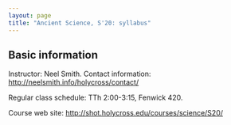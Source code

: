 ```yaml
---
layout: page
title: "Ancient Science, S'20: syllabus"
---
```



## Basic information

Instructor: Neel Smith.  Contact information: <http://neelsmith.info/holycross/contact/>

Regular class schedule:  TTh 2:00-3:15, Fenwick 420.

Course web site:  http://shot.holycross.edu/courses/science/S20/
